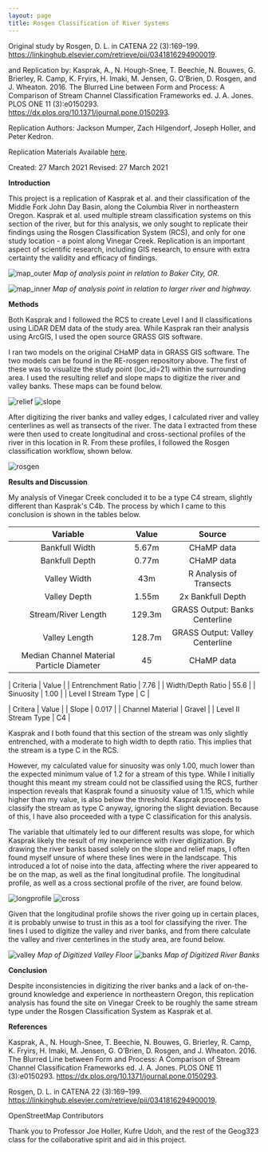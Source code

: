 ```yaml
---
layout: page
title: Rosgen Classification of River Systems
---
```


Original study by Rosgen, D. L. in CATENA 22 (3):169–199. https://linkinghub.elsevier.com/retrieve/pii/0341816294900019.

and Replication by: Kasprak, A., N. Hough-Snee, T. Beechie, N. Bouwes, G. Brierley, R. Camp, K. Fryirs, H. Imaki, M. Jensen, G. O’Brien, D. Rosgen, and J. Wheaton. 2016. The Blurred Line between Form and Process: A Comparison of Stream Channel Classification Frameworks ed. J. A. Jones. PLOS ONE 11 (3):e0150293. https://dx.plos.org/10.1371/journal.pone.0150293.

Replication Authors: Jackson Mumper, Zach Hilgendorf, Joseph Holler, and Peter Kedron.

Replication Materials Available [here](https://github.com/jackson-mumper/RE-rosgen).

Created: 27 March 2021 Revised: 27 March 2021

**Introduction**

This project is a replication of Kasprak et al. and their classification of the Middle Fork John Day Basin, along the Columbia River in northeastern Oregon. Kasprak et al. used multiple stream classification systems on this section of the river, but for this analysis, we only sought to replicate their findings using the Rosgen Classification System (RCS), and only for one study location - a point along Vinegar Creek. Replication is an important aspect of scientific research, including GIS research, to ensure with extra certainty the validity and efficacy of findings.

![map_outer](/assets/map_outer.png)
*Map of analysis point in relation to Baker City, OR.*

![map_inner](/assets/map_inner.png)
*Map of analysis point in relation to larger river and highway.*

**Methods**

Both Kasprak and I followed the RCS to create Level I and II classifications using LiDAR DEM data of the study area. While Kasprak ran their analysis using ArcGIS, I used the open source GRASS GIS software.

I ran two models on the original CHaMP data in GRASS GIS software. The two models can be found in the RE-rosgen repository above. The first of these was to visualize the study point (loc_id=21) within the surrounding area. I used the resulting relief and slope maps to digitize the river and valley banks. These maps can be found below.

![relief](/assets/relief.png)
![slope](/assets/slope.png)

After digitizing the river banks and valley edges, I calculated river and valley centerlines as well as transects of the river. The data I extracted from these were then used to create longitudinal and cross-sectional profiles of the river in this location in R. From these profiles, I followed the Rosgen classification workflow, shown below.

![rosgen](/assets/rosgen.jpeg)

**Results and Discussion**

My analysis of Vinegar Creek concluded it to be a type C4 stream, slightly different than Kasprak's C4b. The process by which I came to this conclusion is shown in the tables below.

| Variable | Value | Source |
| :-: | :-: | :-: |
| Bankfull Width | 5.67m | CHaMP data |
| Bankfull Depth | 0.77m | CHaMP data|
| Valley Width | 43m | R Analysis of Transects |
| Valley Depth | 1.55m | 2x Bankfull Depth |
| Stream/River Length | 129.3m | GRASS Output: Banks Centerline |
| Valley Length | 128.7m | GRASS Output: Valley Centerline |
| Median Channel Material Particle Diameter | 45 | CHaMP data |

| Criteria | Value |
| Entrenchment Ratio | 7.76 |
| Width/Depth Ratio | 55.6 |
| Sinuosity | 1.00 |
| Level I Stream Type | C |

| Critera | Value |
| Slope | 0.017 |
| Channel Material | Gravel |
| Level II Stream Type | C4 |

Kasprak and I both found that this section of the stream was only slightly entrenched, with a moderate to high width to depth ratio. This implies that the stream is a type C in the RCS.

However, my calculated value for sinuosity was only 1.00, much lower than the expected minimum value of 1.2 for a stream of this type. While I initially thought this meant my stream could not be classified using the RCS, further inspection reveals that Kasprak found a sinuosity value of 1.15, which while higher than my value, is also below the threshold. Kasprak proceeds to classify the stream as type C anyway, ignoring the slight deviation. Because of this, I have also proceeded with a type C classification for this analysis.

The variable that ultimately led to our different results was slope, for which Kasprak likely the result of my inexperience with river digitization. By drawing the river banks based solely on the slope and relief maps, I often found myself unsure of where these lines were in the landscape. This introduced a lot of noise into the data, affecting where the river appeared to be on the map, as well as the final longitudinal profile. The longitudinal profile, as well as a cross sectional profile of the river, are found below.

![longprofile](/assets/longprofile.png)
![cross](/assets/cross_sectional.png)

Given that the longitudinal profile shows the river going up in certain places, it is probably unwise to trust in this as a tool for classifying the river. The lines I used to digitize the valley and river banks, and from there calculate the valley and river centerlines in the study area, are found below.

![valley](/assets/valley.png)
*Map of Digitized Valley Floor*
![banks](/assets/banks.png)
*Map of Digitized River Banks*

**Conclusion**

Despite inconsistencies in digitizing the river banks and a lack of on-the-ground knowledge and experience in northeastern Oregon, this replication analysis has found the site on Vinegar Creek to be roughly the same stream type under the Rosgen Classification System as Kasprak et al.

**References**

Kasprak, A., N. Hough-Snee, T. Beechie, N. Bouwes, G. Brierley, R. Camp, K. Fryirs, H. Imaki, M. Jensen, G. O’Brien, D. Rosgen, and J. Wheaton. 2016. The Blurred Line between Form and Process: A Comparison of Stream Channel Classification Frameworks ed. J. A. Jones. PLOS ONE 11 (3):e0150293. https://dx.plos.org/10.1371/journal.pone.0150293.

Rosgen, D. L. in CATENA 22 (3):169–199. https://linkinghub.elsevier.com/retrieve/pii/0341816294900019.

OpenStreetMap Contributors

Thank you to Professor Joe Holler, Kufre Udoh, and the rest of the Geog323 class for the collaborative spirit and aid in this project.

